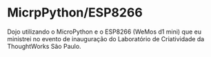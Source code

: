 MicrpPython/ESP8266
===================

Dojo utilizando o MicroPython e o ESP8266 (WeMos d1 mini) que eu ministrei
no evento de inauguração do Laboratório de Criatividade da ThoughtWorks São Paulo.
